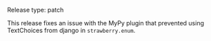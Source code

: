 Release type: patch

This release fixes an issue with the MyPy plugin that prevented using
TextChoices from django in `strawberry.enum`.
